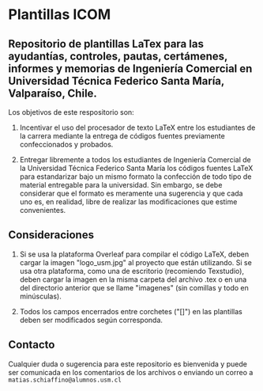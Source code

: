 # Plantillas ICOM

## Repositorio de plantillas LaTex para las ayudantías, controles, pautas, certámenes, informes y memorias de Ingeniería Comercial en Universidad Técnica Federico Santa María, Valparaíso, Chile.

Los objetivos de este respositorio son: 

1. Incentivar el uso del procesador de texto LaTeX entre los estudiantes de la carrera mediante la entrega de códigos fuentes previamente confeccionados y probados.

2. Entregar libremente a todos los estudiantes de Ingeniería Comercial de la Universidad Técnica Federico Santa María los códigos fuentes LaTeX para estandarizar bajo un mismo formato la confección de todo tipo de material entregable para la universidad. Sin embargo, se debe considerar que el formato es meramente una sugerencia y que cada uno es, en realidad, libre de realizar las modificaciones que estime convenientes.

## Consideraciones

1. Si se usa la plataforma Overleaf para compilar el código LaTeX, deben cargar la imagen "logo_usm.jpg" al proyecto que están utilizando. Si se usa otra plataforma, como una de escritorio (recomiendo Texstudio), deben cargar la imagen en la misma carpeta del archivo .tex o en una del directorio anterior que se llame "imagenes" (sin comillas y todo en minúsculas).

2. Todos los campos encerrados entre corchetes ("[]") en las plantillas deben ser modificados según corresponda.

## Contacto

Cualquier duda o sugerencia para este repositorio es bienvenida y puede ser comunicada en los comentarios de los archivos o enviando un correo a `matias.schiaffino@alumnos.usm.cl`
